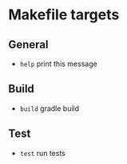 # Makefile targets

## General

- `help`       print this message

## Build

- `build`      gradle build

## Test

- `test`     run tests

